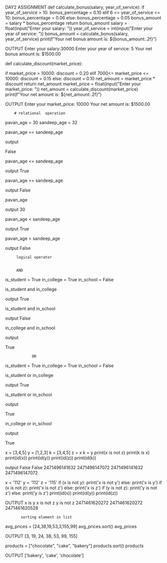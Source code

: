 DAY2 ASSIGNMENT
def calculate_bonus(salary, year_of_service): 
if year_of_service > 10:
 bonus_percentage = 0.10
 elif 6 <= year_of_service <= 10:
 bonus_percentage = 0.06
 else:
 bonus_percentage = 0.05
 bonus_amount = salary * bonus_percentage 
return bonus_amount 
salary = float(input("Enter your salary: "))
 year_of_service = int(input("Enter your year of service: ")) 
bonus_amount = calculate_bonus(salary, year_of_service)
 print(f"Your net bonus amount is: ${bonus_amount:.2f}")

OUTPUT
 Enter your salary:30000
 Enter your year of service: 5 
Your net bonus amount is: $1500.00

def calculate_discount(market_price):

if market_price > 10000:
    discount = 0.20
elif 7000<= market_price <= 10000:
    discount = 0.15
else:
    discount = 0.10
net_amount = market_price * discount
return net_amount 
market_price = float(input("Enter your market_price: ")) net_amount = calculate_discount(market_price) print(f"Your net amount is: ${net_amount:.2f}")

OUTPUT
 Enter your market_price: 10000
 Your net amount is: $1500.00

        # relational  operation
pavan_age = 30 sandeep_age = 32

pavan_age == sandeep_age

output

 False

pavan_age <= sandeep_age

output
 True

pavan_age >= sandeep_age

output 
False

pavan_age

output
 30

pavan_age < sandeep_age

output
 True

pavan_age > sandeep_age

output 
False

         logical operator


         AND
is_student = True
in_college = True 
in_school = False

is_student and in_college

output
 True

is_student and in_school

output
 False

in_college and in_school

output 

True

                OR
is_student = True
in_college = True 
in_school = False

is_student or in_college

output 
True

is_student or in_school

output

 True

in_college or in_school

output 

True

x = [3,4,5]
 y = [1,2,3] 
k = [3,4,5] 
z = x 
k = y 
print(x is not z) 
print(k is x) 
print(id(x)) 
print(id(y)) 
print(id(z)) 
print(id(k))

output
 False
 False 
2471496141632 
2471496147072 
2471496141632 
2471496147072

x = '112'
 y = '112'
 z = '115'
 if (x is not y): 
print('x is not y')
 else:
 print('x is y')
 if (x is not z):
 print('x is not z') 
else: print('x is z')
 if (y is not z): 
print('y is not z')
 else:
 print('y is z') 
print(id(x)) 
print(id(y)) 
print(id(z))

OUTPUT
 x is y
 x is not z
 y is not z
 2471461620272 
2471461620272 
2471461620528

           sorting element in list
avg_prices = [24,38,19,53,3,155,99]
 avg_prices.sort() 
avg_prices

OUTPUT 
[3, 19, 24, 38, 53, 99, 155]

products = ["chocolate", "cake", "bakery"]
 products.sort()
 products

OUTPUT
 ['bakery', 'cake', 'chocolate']

               
